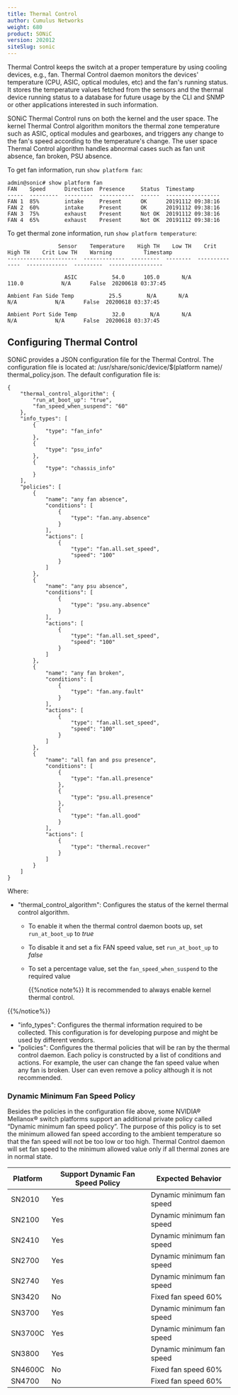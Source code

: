 ```yaml
---
title: Thermal Control
author: Cumulus Networks
weight: 680
product: SONiC
version: 202012
siteSlug: sonic
---
```


Thermal Control keeps the switch at a proper temperature by using cooling devices, e.g., fan. Thermal Control daemon monitors the devices' temperature (CPU, ASIC, optical modules, etc) and the fan's running status. It stores the temperature values fetched from the sensors and the thermal device running status to a database for future usage by the CLI and SNMP or other applications interested in such information.

SONiC Thermal Control runs on both the kernel and the user space. The kernel Thermal Control algorithm monitors the thermal zone temperature such as ASIC, optical modules and gearboxes, and triggers any change to the fan's speed according to the temperature's change. The user space Thermal Control algorithm handles abnormal cases such as fan unit absence, fan broken, PSU absence.

To get fan information, run `show platform fan`:


```
admin@sonic# show platform fan
FAN    Speed      Direction  Presence     Status  Timestamp
-----  ---------  ---------  -----------  ------  -----------------
FAN 1  85%        intake     Present      OK      20191112 09:38:16
FAN 2  60%        intake     Present      OK      20191112 09:38:16
FAN 3  75%        exhaust    Present      Not OK  20191112 09:38:16
FAN 4  65%        exhaust    Present      Not OK  20191112 09:38:16
```

To get thermal zone information, run `show platform temperature`:

```
                Sensor    Temperature    High TH    Low TH    Crit High TH    Crit Low TH    Warning          Timestamp
----------------------  -------------  ---------  --------  --------------  -------------  ---------  -----------------
 
                  ASIC           54.0      105.0       N/A           110.0            N/A      False  20200618 03:37:45
 
Ambient Fan Side Temp           25.5        N/A       N/A             N/A            N/A      False  20200618 03:37:45
 
Ambient Port Side Temp           32.0        N/A       N/A             N/A            N/A      False  20200618 03:37:45
```

## Configuring Thermal Control

SONiC provides a JSON configuration file for the Thermal Control. The configuration file is located at: /usr/share/sonic/device/$(platform name)/ thermal_policy.json. The default configuration file is:

```
{
    "thermal_control_algorithm": {
        "run_at_boot_up": "true",
        "fan_speed_when_suspend": "60"
    },
    "info_types": [
        {
            "type": "fan_info"
        },
        {
            "type": "psu_info"
        },
        {
            "type": "chassis_info"
        }
    ],
    "policies": [
        {
            "name": "any fan absence",
            "conditions": [
                {
                    "type": "fan.any.absence"
                }
            ],
            "actions": [
                {
                    "type": "fan.all.set_speed",
                    "speed": "100"
                }
            ]
        },
        {
            "name": "any psu absence",
            "conditions": [
                {
                    "type": "psu.any.absence"
                }
            ],
            "actions": [
                {
                    "type": "fan.all.set_speed",
                    "speed": "100"
                }
            ]
        },
        {
            "name": "any fan broken",
            "conditions": [
                {
                    "type": "fan.any.fault"
                }
            ],
            "actions": [
                {
                    "type": "fan.all.set_speed",
                    "speed": "100"
                }
            ]
        },
        {
            "name": "all fan and psu presence",
            "conditions": [
                {
                    "type": "fan.all.presence"
                },
                {
                    "type": "psu.all.presence"
                },
                {
                    "type": "fan.all.good"
                }
            ],
            "actions": [
                {
                    "type": "thermal.recover"
                }
            ]
        }
    ]
}
```

Where:

- "thermal_control_algorithm": Configures the status of the kernel thermal control algorithm.
  - To enable it when the thermal control daemon boots up, set `run_at_boot_up` to _true_
  - To disable it and set a fix FAN speed value, set `run_at_boot_up` to _false_
  - To set a percentage value, set the `fan_speed_when_suspend` to the required value

    {{%notice note%}}
It is recommended to always enable kernel thermal control.

{{%/notice%}}
- "info_types": Configures the thermal information required to be collected. This configuration is for developing purpose and might be used by different vendors.
- "policies": Configures the thermal policies that will be ran by the thermal control daemon. Each policy is constructed by a list of conditions and actions. For example, the user can change the fan speed value when any fan is broken. User can even remove a policy although it is not recommended.

### Dynamic Minimum Fan Speed Policy

Besides the policies in the configuration file above, some NVIDIA® Mellanox® switch platforms support an additional private policy called “Dynamic minimum fan speed policy”. The purpose of this policy is to set the minimum allowed fan speed according to the ambient temperature so that the fan speed will not be too low or too high. Thermal Control daemon will set fan speed to the minimum allowed value only if all thermal zones are in normal state.

| Platform | Support Dynamic Fan Speed Policy | Expected Behavior |
| -------- | -------------------------------- | ----------------- |
| SN2010 | Yes | Dynamic minimum fan speed |
| SN2100 | Yes | Dynamic minimum fan speed |
| SN2410 | Yes | Dynamic minimum fan speed |
| SN2700 | Yes | Dynamic minimum fan speed |
| SN2740 | Yes | Dynamic minimum fan speed |
| SN3420 | No | Fixed fan speed 60% |
| SN3700 | Yes | Dynamic minimum fan speed |
| SN3700C | Yes | Dynamic minimum fan speed |
| SN3800 | Yes | Dynamic minimum fan speed |
| SN4600C | No | Fixed fan speed 60% |
| SN4700 | No | Fixed fan speed 60% |
